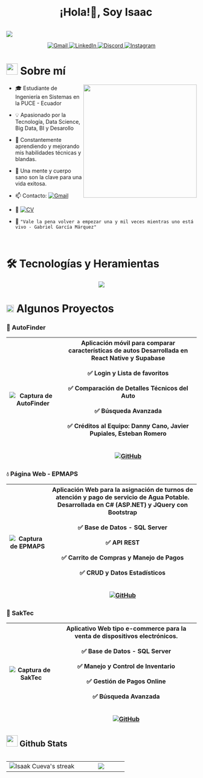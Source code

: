 <!--h1 without bottom border-->

<div id="user-content-toc">
  <ul align="center">
    <summary><h1 style="display: inline-block">¡Hola!👋, Soy Isaac</h1></summary>
  </ul>
</div>

<!--horizontal divider(gradiant)-->
<img src="https://user-images.githubusercontent.com/73097560/115834477-dbab4500-a447-11eb-908a-139a6edaec5c.gif">

<p align="center">
  <a href="mailto:isaakcueva@gmail.com" target="_blank">
    <img src="https://skillicons.dev/icons?i=gmail" alt="Gmail" />
  </a>
  <a href="https://www.linkedin.com/in/isaac-cueva-b0b677152/" target="_blank">
    <img src="https://skillicons.dev/icons?i=linkedin" alt="LinkedIn" />
  </a>
  <a href="https://discord.com/users/isaakcueva" target="_blank">
    <img src="https://skillicons.dev/icons?i=discord" alt="Discord" />
  </a>
  <a href="https://instagram.com/isaakcueva" target="_blank">
    <img src="https://skillicons.dev/icons?i=instagram" alt="Instagram" />
  </a>
</p>

<!--About Me-->

# <picture><img src = "https://github.com/7oSkaaa/7oSkaaa/blob/main/Images/about_me.gif?raw=true" width = 30px></picture> Sobre mí

<picture>  <img align="right" src="https://media3.giphy.com/media/v1.Y2lkPTc5MGI3NjExbnN6bTdyMHY5cnI5bXhsNmF5bzc0cTJ4YTJobDQ2OTk4cGJpcXo0aiZlcD12MV9pbnRlcm5hbF9naWZfYnlfaWQmY3Q9Zw/u2pmTWUi0MXjyrMaVj/giphy.gif" width="300px"></picture>

- 🎓 Estudiante de Ingeniería en Sistemas en la PUCE - Ecuador
  
- 💡 Apasionado por la Tecnología, Data Science, Big Data, BI y Desarollo
  
- 🧠 Constantemente aprendiendo y mejorando mis habilidades técnicas y blandas.
  
- 🚀 Una mente y cuerpo sano son la clave para una vida exitosa.
  
- 📫 Contacto: [![Gmail](https://img.shields.io/badge/Gmail-isaakcueva@gmail.com-EA4335?style=flat-square&logo=gmail&logoColor=white)](mailto:isaakcueva@gmail.com)
  
- 📄 [![CV](https://img.shields.io/badge/Download%20CV-PDF-0A66C2?style=flat-square&logo=adobeacrobatreader&logoColor=white)](https://drive.google.com/file/d/14nUl7242phnWxh1Cnpd4M8GVeW0-wtXE/view?usp=sharing)
  
- 💬 `"Vale la pena volver a empezar una y mil veces mientras uno está vivo - Gabriel García Márquez"`

<br>

# 🛠️ Tecnologías y Heramientas
<!-- Tech Stack Icons -->
<p align="center">
  <a href="https://skillicons.dev">
    <img src="https://skillicons.dev/icons?i=cs,java,py,html,css,js,jquery,mysql,mongodb,idea,visualstudio,vscode,linux,androidstudio,react,firebase,ps,postman,dotnet,git,github,premiere,illustrator,supabase,sklearn,ubuntu,anaconda,vue,nodejs,figma,wordpress,windows,django,vite,obsidian,notion&perline=12" />
  </a>
</p>

# <picture> <img src = "https://github.com/7oSkaaa/7oSkaaa/blob/main/Images/Programming_Languages.gif?raw=true" width = 20px>  </picture> Algunos Proyectos

### 🚗 AutoFinder  

| ![Captura de AutoFinder](https://i.postimg.cc/sxs1vvpR/Captura-de-pantalla-2025-05-02-115657.png) | **Aplicación móvil** para comparar características de autos Desarrollada en React Native y Supabase <br><br> ✅ Login y Lista de favoritos <br><br>  ✅ Comparación de Detalles Técnicos del Auto <br><br>  ✅ Búsqueda Avanzada <br><br>  ✅ Créditos al Equipo: Danny Cano, Javier Pupiales, Esteban Romero  <br><br><br> [![GitHub](https://img.shields.io/badge/Ver-Repositorio-blue?logo=github)](https://github.com/isaakcueva/NombreDelProyecto) |
|-------------------------------------|-------------------------------------|

### 💧 Página Web - EPMAPS  

| ![Captura de EPMAPS](https://i.postimg.cc/xCrXVs88/Captura-de-pantalla-2025-05-02-115729.png) | **Aplicación Web** para la asignación de turnos de atención y pago de servicio de Agua Potable. Desarrollada en C# (ASP.NET) y JQuery con Bootstrap <br><br>  ✅ Base de Datos - SQL Server <br><br>  ✅ API REST <br><br> ✅ Carrito de Compras y Manejo de Pagos <br><br> ✅ CRUD y Datos Estadísticos<br><br><br> [![GitHub](https://img.shields.io/badge/Ver-Repositorio-blue?logo=github)](https://github.com/isaakcueva/NombreDelProyecto) |
|-------------------------------------|-------------------------------------|

### 📱 SakTec  

| ![Captura de SakTec](https://i.postimg.cc/VkVSDscj/Captura-de-pantalla-2025-05-02-115747.png) | **Aplicativo Web** tipo e-commerce para la venta de dispositivos electrónicos. <br><br>  ✅ Base de Datos - SQL Server  <br><br>  ✅ Manejo y Control de Inventario <br><br>  ✅ Gestión de Pagos Online <br><br> ✅ Búsqueda Avanzada <br><br><br> [![GitHub](https://img.shields.io/badge/Ver-Repositorio-blue?logo=github)](https://github.com/isaakcueva/NombreDelProyecto) |
|-------------------------------------|-------------------------------------|

## <picture> <img src="https://github.com/7oSkaaa/7oSkaaa/blob/main/Images/Statistics.gif?raw=true" width="30px"> </picture> Github Stats

<!--- stats & Trophy (start) -->
<p align="center">
  <!--- stats (start) -->
  <table align="left">
    <tr border="none">
      <td width="60%" align="center">
        <img title="🔥 Get streak stats for your profile at git.io/streak-stats" 
             alt="Isaak Cueva's streak" 
             src="https://github-readme-streak-stats.herokuapp.com/?user=isaakcueva&theme=dark&hide_border=false" />
      </td>
      <td width="40%" align="center">
        <img align="center" 
             src="https://github-readme-stats.vercel.app/api/top-langs/?username=isaakcueva&theme=dark&hide_border=false&no-bg=true&no-frame=true&langs_count=10"/>
      </td>
    </tr>
  </table>
<!--- stats (end) -->


